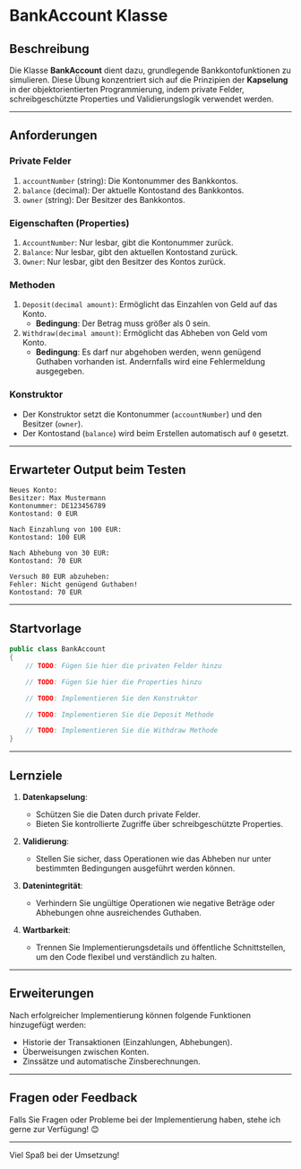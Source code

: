 # BankAccount Klasse

## Beschreibung

Die Klasse **BankAccount** dient dazu, grundlegende Bankkontofunktionen zu simulieren. Diese Übung konzentriert sich auf die Prinzipien der **Kapselung** in der objektorientierten Programmierung, indem private Felder, schreibgeschützte Properties und Validierungslogik verwendet werden.

---

## Anforderungen

### **Private Felder**
1. `accountNumber` (string): Die Kontonummer des Bankkontos.
2. `balance` (decimal): Der aktuelle Kontostand des Bankkontos.
3. `owner` (string): Der Besitzer des Bankkontos.

### **Eigenschaften (Properties)**
1. `AccountNumber`: Nur lesbar, gibt die Kontonummer zurück.
2. `Balance`: Nur lesbar, gibt den aktuellen Kontostand zurück.
3. `Owner`: Nur lesbar, gibt den Besitzer des Kontos zurück.

### **Methoden**
1. `Deposit(decimal amount)`: Ermöglicht das Einzahlen von Geld auf das Konto. 
   - **Bedingung**: Der Betrag muss größer als 0 sein.
2. `Withdraw(decimal amount)`: Ermöglicht das Abheben von Geld vom Konto.
   - **Bedingung**: Es darf nur abgehoben werden, wenn genügend Guthaben vorhanden ist. Andernfalls wird eine Fehlermeldung ausgegeben.

### **Konstruktor**
- Der Konstruktor setzt die Kontonummer (`accountNumber`) und den Besitzer (`owner`).
- Der Kontostand (`balance`) wird beim Erstellen automatisch auf `0` gesetzt.

---

## Erwarteter Output beim Testen

```plaintext
Neues Konto:
Besitzer: Max Mustermann
Kontonummer: DE123456789
Kontostand: 0 EUR

Nach Einzahlung von 100 EUR:
Kontostand: 100 EUR

Nach Abhebung von 30 EUR:
Kontostand: 70 EUR

Versuch 80 EUR abzuheben:
Fehler: Nicht genügend Guthaben!
Kontostand: 70 EUR
```

---

## Startvorlage

```csharp
public class BankAccount
{
    // TODO: Fügen Sie hier die privaten Felder hinzu

    // TODO: Fügen Sie hier die Properties hinzu

    // TODO: Implementieren Sie den Konstruktor

    // TODO: Implementieren Sie die Deposit Methode

    // TODO: Implementieren Sie die Withdraw Methode
}
```

---

## Lernziele

1. **Datenkapselung**:
   - Schützen Sie die Daten durch private Felder.
   - Bieten Sie kontrollierte Zugriffe über schreibgeschützte Properties.

2. **Validierung**:
   - Stellen Sie sicher, dass Operationen wie das Abheben nur unter bestimmten Bedingungen ausgeführt werden können.

3. **Datenintegrität**:
   - Verhindern Sie ungültige Operationen wie negative Beträge oder Abhebungen ohne ausreichendes Guthaben.

4. **Wartbarkeit**:
   - Trennen Sie Implementierungsdetails und öffentliche Schnittstellen, um den Code flexibel und verständlich zu halten.

---

## Erweiterungen

Nach erfolgreicher Implementierung können folgende Funktionen hinzugefügt werden:
- Historie der Transaktionen (Einzahlungen, Abhebungen).
- Überweisungen zwischen Konten.
- Zinssätze und automatische Zinsberechnungen.

---

## Fragen oder Feedback

Falls Sie Fragen oder Probleme bei der Implementierung haben, stehe ich gerne zur Verfügung! 😊

--- 

Viel Spaß bei der Umsetzung!
